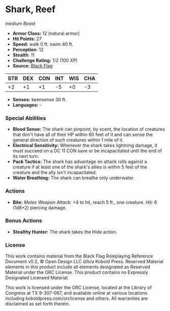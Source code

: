# Shark, Reef

*medium* *Beast*

- **Armor Class:** 12 (natural armor)
- **Hit Points:** 27 
- **Speed:** walk 0 ft. swim 40 ft.
- **Perception**: 12
- **Stealth**: 11
- **Challenge Rating:** 1/2 (100 XP)
- **Source:** [Black Flag](https://koboldpress.com/kpstore/product/tovrpg-pg-mv/)

| STR | DEX | CON | INT | WIS | CHA |
| --- | --- | --- | --- | --- | --- |
| +2 | +1 | +1 | -5 | +0 | -3 |

- **Senses:** keensense 30 ft.
- **Languages:** -

### Special Abilities

- **Blood Sense:** The shark can pinpoint, by scent, the location of creatures that don't have all of their HP within 60 feet of it and can sense the general direction of such creatures within 1 mile of it.
- **Electrical Sensitivity:** Whenever the shark takes lightning damage, it must succeed on a DC 11 CON save or be incapacitated until the end of its next turn.
- **Pack Tactics:** The shark has advantage on attack rolls against a creature if at least one of the shark's allies is within 5 feet of the creature and the ally isn't incapacitated.
- **Water Breathing:** The shark can breathe only underwater.

### Actions

- **Bite:** _Melee Weapon Attack:_ +4 to hit, reach 5 ft., one creature. _Hit:_ 6 (1d8+2) piercing damage.

### Bonus Actions

- **Stealthy Hunter:** The shark takes the Hide action.


### License

This work contains material from the Black Flag Roleplaying Reference Document v0.2, © Open Design LLC d/b/a Kobold Press. Reserved Material elements in this product include all elements designated as Reserved Material under the ORC License. This product contains no Expressly Designated Licensed Material.

This work is licensed under the ORC License, located at the Library of Congress at TX 9-307-067, and available online at various locations including koboldpress.com/orclicense and others. All warranties are disclaimed as set forth therein.
